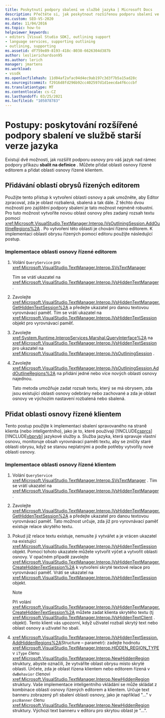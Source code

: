 ```yaml
---
title: Poskytnutí podpory sbalení ve službě jazyka | Microsoft Docs
description: Přečtěte si, jak poskytnout rozšířenou podporu sbalení ve službě starší verze jazyka tím, že přidáváte oblasti osnovy se spravovanými editory a oblasti osnovy řízené klienty.
ms.custom: SEO-VS-2020
ms.date: 11/04/2016
ms.topic: how-to
helpviewer_keywords:
- editors [Visual Studio SDK], outlining support
- language services, supporting outlining
- outlining, supporting
ms.assetid: df759e89-8193-418c-8038-6626304d387b
author: leslierichardson95
ms.author: lerich
manager: jmartens
ms.workload:
- vssdk
ms.openlocfilehash: 11d04af2afac04d4ec9ab197c3d3f7b5a15ad28c
ms.sourcegitcommit: f2916d8fd296b92cc402597d1d1eecda4f6cccbf
ms.translationtype: MT
ms.contentlocale: cs-CZ
ms.lasthandoff: 03/25/2021
ms.locfileid: "105078783"
---
```

# <a name="how-to-provide-expanded-outlining-support-in-a-legacy-language-service"></a>Postupy: poskytování rozšířené podpory sbalení ve službě starší verze jazyka
Existují dvě možnosti, jak rozšířit podporu osnovy pro váš jazyk nad rámec podpory příkazu **sbalit na definice** . Můžete přidat oblasti osnovy řízené editorem a přidat oblasti osnovy řízené klientem.

## <a name="adding-editor-controlled-outline-regions"></a>Přidávání oblastí obrysů řízených editorem
 Použijte tento přístup k vytvoření oblasti osnovy a pak umožněte, aby Editor zpracoval, zda je oblast rozbalená, sbalená a tak dále. Z těchto dvou možností pro zajištění podpory sbalení je tato možnost nejméně robustní. Pro tuto možnost vytvoříte novou oblast osnovy přes zadaný rozsah textu pomocí <xref:Microsoft.VisualStudio.TextManager.Interop.IVsOutliningSession.AddOutlineRegions%2A> . Po vytvoření této oblasti je chování řízeno editorem. K implementaci oblastí obrysu řízených pomocí editoru použijte následující postup.

### <a name="to-implement-an-editor-controlled-outline-region"></a>Implementace oblasti osnovy řízené editorem

1. Volání `QueryService` pro <xref:Microsoft.VisualStudio.TextManager.Interop.SVsTextManager>

     Tím se vrátí ukazatel na <xref:Microsoft.VisualStudio.TextManager.Interop.IVsHiddenTextManager> .

2. Zavolejte <xref:Microsoft.VisualStudio.TextManager.Interop.IVsHiddenTextManager.GetHiddenTextSession%2A> a předejte ukazatel pro danou textovou vyrovnávací paměť. Tím se vrátí ukazatel na <xref:Microsoft.VisualStudio.TextManager.Interop.IVsHiddenTextSession> objekt pro vyrovnávací paměť.

3. Zavolejte <xref:System.Runtime.InteropServices.Marshal.QueryInterface%2A> na <xref:Microsoft.VisualStudio.TextManager.Interop.IVsHiddenTextSession> pro ukazatel na <xref:Microsoft.VisualStudio.TextManager.Interop.IVsOutliningSession> .

4. Zavolejte <xref:Microsoft.VisualStudio.TextManager.Interop.IVsOutliningSession.AddOutlineRegions%2A> na přidání jedné nebo více nových oblastí osnovy najednou.

     Tato metoda umožňuje zadat rozsah textu, který se má obrysem, zda jsou existující oblasti osnovy odebrány nebo zachované a zda je oblast osnovy ve výchozím nastavení rozbalená nebo sbalená.

## <a name="add-client-controlled-outline-regions"></a>Přidat oblasti osnovy řízené klientem
 Tento postup použijte k implementaci sbalení spravovaného na straně klienta (nebo inteligentního), jako je to, které používají [!INCLUDE[csprcs](../../data-tools/includes/csprcs_md.md)] [!INCLUDE[vbprvb](../../code-quality/includes/vbprvb_md.md)] jazykové služby a. Služba jazyka, která spravuje vlastní osnovu, monitoruje obsah vyrovnávací paměti textu, aby se zničily staré oblasti obrysu, když se stanou neplatnými a podle potřeby vytvořily nové oblasti osnovy.

### <a name="to-implement-a-client-controlled-outline-region"></a>Implementace oblasti osnovy řízené klientem

1. Volání `QueryService` <xref:Microsoft.VisualStudio.TextManager.Interop.SVsTextManager> . Tím se vrátí ukazatel na <xref:Microsoft.VisualStudio.TextManager.Interop.IVsHiddenTextManager> .

2. Zavolejte <xref:Microsoft.VisualStudio.TextManager.Interop.IVsHiddenTextManager.GetHiddenTextSession%2A> a předejte ukazatel pro danou textovou vyrovnávací paměť. Tato možnost určuje, zda již pro vyrovnávací paměť existuje relace skrytého textu.

3. Pokud již relace textu existuje, nemusíte ji vytvářet a je vrácen ukazatel na existující <xref:Microsoft.VisualStudio.TextManager.Interop.IVsHiddenTextSession> objekt. Pomocí tohoto ukazatele můžete vytvořit výčet a vytvořit oblasti osnovy. V opačném případě zavolejte <xref:Microsoft.VisualStudio.TextManager.Interop.IVsHiddenTextManager.CreateHiddenTextSession%2A> k vytvoření skryté textové relace pro vyrovnávací paměť. Vrátí se ukazatel na <xref:Microsoft.VisualStudio.TextManager.Interop.IVsHiddenTextSession> objekt.

    > [!NOTE]
    > Při volání <xref:Microsoft.VisualStudio.TextManager.Interop.IVsHiddenTextManager.CreateHiddenTextSession%2A> můžete zadat klienta skrytého textu (tj <xref:Microsoft.VisualStudio.TextManager.Interop.IVsHiddenTextClient> . objekt). Tento klient vás upozorní, když uživatel rozbalí skrytý text nebo oblast osnovy a uživatel ho sbalí.

4. <xref:Microsoft.VisualStudio.TextManager.Interop.IVsHiddenTextSession.AddHiddenRegions%2A>Structure – parametr): zadejte hodnotu <xref:Microsoft.VisualStudio.TextManager.Interop.HIDDEN_REGION_TYPE> v `iType` členu <xref:Microsoft.VisualStudio.TextManager.Interop.NewHiddenRegion> struktury, abyste označili, že vytváříte oblast obrysu místo skryté oblasti. Určete, zda je oblast řízena klientem nebo editorem řízená v `dwBehavior` členovi <xref:Microsoft.VisualStudio.TextManager.Interop.NewHiddenRegion> struktury. Vaše implementace inteligentního vkládání se může skládat z kombinace oblastí osnovy řízených editorem a klientem. Určuje text banneru zobrazený při sbalení oblasti osnovy, jako je například "..." v `pszBanner` členu <xref:Microsoft.VisualStudio.TextManager.Interop.NewHiddenRegion> struktury. Výchozí text banneru v editoru pro skrytou oblast je "...".
